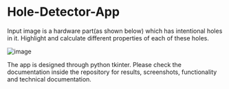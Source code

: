 # Hole-Detector-App
Input image is a hardware part(as shown below) which has intentional holes in it. Highlight and calculate different properties of each of these holes.

![image](https://user-images.githubusercontent.com/98721801/187330174-4d50e30f-deb5-4f41-8e0f-b6fec548c3ce.png)

The app is designed through python tkinter. Please check the documentation inside the repository for results, screenshots, functionality and technical documentation.
